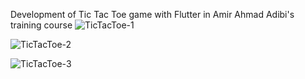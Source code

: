 Development of Tic Tac Toe game with Flutter in Amir Ahmad Adibi's training course
![TicTacToe-1](https://github.com/BehyKhani/tic_tac_toe/assets/140327665/c421c54e-39e7-4ef1-a88d-edfe18d11aa1)

![TicTacToe-2](https://github.com/BehyKhani/tic_tac_toe/assets/140327665/78562f93-0034-4c31-a721-f589f0e636b6)

![TicTacToe-3](https://github.com/BehyKhani/tic_tac_toe/assets/140327665/19613949-e528-4101-a5e9-616f0f6970aa)

